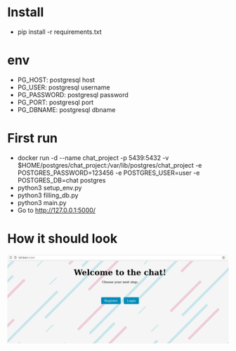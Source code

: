 # Install

- pip install -r requirements.txt

# env

- PG_HOST: postgresql host
- PG_USER: postgresql username
- PG_PASSWORD: postgresql password
- PG_PORT: postgresql port
- PG_DBNAME: postgresql dbname

# First run 

- docker run -d --name chat_project -p 5439:5432 -v $HOME/postgres/chat_project:/var/lib/postgres/chat_project -e POSTGRES_PASSWORD=123456 -e POSTGRES_USER=user -e POSTGRES_DB=chat postgres
- python3 setup_env.py
- python3 filling_db.py
- python3 main.py
- Go to http://127.0.0.1:5000/

# How it should look

![alt text](example/chat.png)

